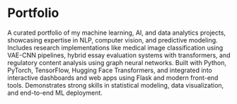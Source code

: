 # Portfolio

A curated portfolio of my machine learning, AI, and data analytics projects, showcasing expertise in NLP, computer vision, and predictive modeling. Includes research implementations like medical image classification using VAE-CNN pipelines, hybrid essay evaluation systems with transformers, and regulatory content analysis using graph neural networks. Built with Python, PyTorch, TensorFlow, Hugging Face Transformers, and integrated into interactive dashboards and web apps using Flask and modern front-end tools. Demonstrates strong skills in statistical modeling, data visualization, and end-to-end ML deployment.
